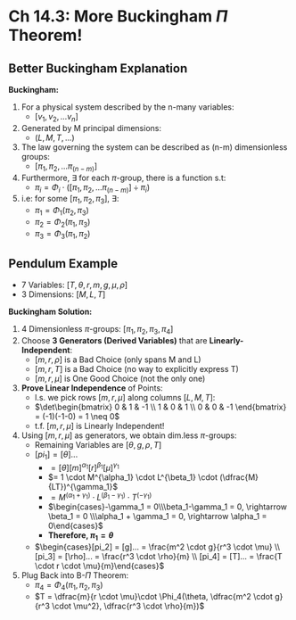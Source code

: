 # Ch 14.3: More Buckingham $\Pi$ Theorem! #

## Better Buckingham Explanation
**Buckingham:**
1. For a physical system described by the n-many variables:
    - $[v_1, v_2,... v_n]$
2. Generated by M principal dimensions: 
    - $(L, M, T, ...)$
3. The law governing the system can be described as (n-m) dimensionless groups:
    - $[\pi_1, \pi_2, ...\pi_{(n-m)}]$
4. Furthermore, $\exists$ for each $\pi$-group, there is a function s.t:
    - $\pi_i = \Phi_i \cdot ([\pi_1, \pi_2, ...\pi_{(n-m)}]\div \pi_i)$
5. i.e: for some $[\pi_1, \pi_2, \pi_3]$, $\exists$:
    - $\pi_1 = \Phi_1(\pi_2, \pi_3)$ 
    - $\pi_2 = \Phi_2(\pi_1, \pi_3)$ 
    - $\pi_3 = \Phi_3(\pi_1, \pi_2)$ 

## Pendulum Example 
- 7 Variables: $[T, \theta, r, m, g, \mu, \rho]$ 
- 3 Dimensions: $[M, L, T]$

**Buckingham Solution:**
1. 4 Dimensionless $\pi$-groups: $[\pi_1, \pi_2, \pi_3, \pi_4]$
2. Choose **3 Generators (Derived Variables)** that are **Linearly-Independent**:
    - $[m, r, \rho]$ is a Bad Choice (only spans M and L)
    - $[m, r, T]$ is a Bad Choice (no way to explicitly express T)
    - $[m, r, \mu]$ is One Good Choice (not the only one)
3. **Prove Linear Independence** of Points:
    - l.s. we pick rows $[m, r, \mu]$ along columns $[L, M, T]$:
    - $\det\begin{bmatrix} 0 & 1 & -1 \\ 1 & 0 & 1 \\ 0 & 0 & -1 \end{bmatrix} = (-1)(-1-0) = 1 \neq 0$ 
    - t.f. $[m, r, \mu]$ is Linearly Independent!
4. Using $[m, r, \mu]$ as generators, we obtain dim.less $\pi$-groups:
    - Remaining Variables are $[\theta, g, \rho, T]$
    - $[pi_1] = [\theta]...$
        - $= [\theta][m]^{\alpha_1}[r]^{\beta_1}[\mu]^{\gamma_1}$
        - $= 1 \cdot M^{\alpha_1} \cdot L^{\beta_1} \cdot (\dfrac{M}{LT})^{\gamma_1}$
        - $= M^{(\alpha_1 + \gamma_1)} \cdot L^{(\beta_1-\gamma_1)} \cdot T^{(-\gamma_1)}$
        - $\begin{cases}-\gamma_1 = 0\\\beta_1-\gamma_1 = 0, \rightarrow \beta_1 = 0 \\\alpha_1 + \gamma_1 = 0, \rightarrow \alpha_1 = 0\end{cases}$
        - **Therefore, $\pi_1 = \theta$**
    - $\begin{cases}[pi_2] = [g]... = \frac{m^2 \cdot g}{r^3 \cdot \mu} \\ [pi_3] = [\rho]... = \frac{r^3 \cdot \rho}{m} \\ [pi_4] = [T]... = \frac{T \cdot r \cdot \mu}{m}\end{cases}$
5. Plug Back into B-$\Pi$ Theorem: 
    - $\pi_4 = \Phi_4(\pi_1, \pi_2, \pi_3)$
    - $T = \dfrac{m}{r \cdot \mu}\cdot \Phi_4(\theta, \dfrac{m^2 \cdot g}{r^3 \cdot \mu^2}, \dfrac{r^3 \cdot \rho}{m})$
